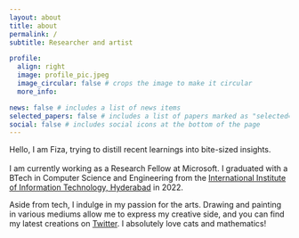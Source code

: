 ```yaml
---
layout: about
title: about
permalink: /
subtitle: Researcher and artist

profile:
  align: right
  image: profile_pic.jpeg
  image_circular: false # crops the image to make it circular
  more_info:

news: false # includes a list of news items
selected_papers: false # includes a list of papers marked as "selected={true}"
social: false # includes social icons at the bottom of the page
---
```

Hello, I am Fiza, trying to distill recent learnings into bite-sized insights. <br><br>
I am currently working as a Research Fellow at Microsoft. I graduated with a BTech in Computer Science and Engineering from the [International Institute of Information Technology, Hyderabad](https://www.iiit.ac.in/) in 2022. 

Aside from tech, I indulge in my passion for the arts. Drawing and painting in various mediums allow me to express my creative side, and you can find my latest creations on [Twitter](https://twitter.com/fiza_husain). I absolutely love cats and mathematics! 